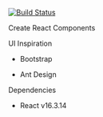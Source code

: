 [![Build Status](https://www.travis-ci.org/iFDit/xbrick.svg?branch=master)](https://www.travis-ci.org/iFDit/xbrick)

Create React Components



UI Inspiration

- Bootstrap

- Ant Design

  

Dependencies

- React v16.3.14
